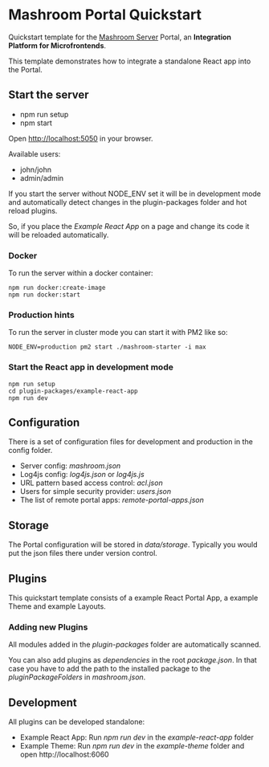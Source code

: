 
# Mashroom Portal Quickstart

Quickstart template for the [Mashroom Server](https://www.mashroom-server.com) Portal, an **Integration Platform for Microfrontends**. 

This template demonstrates how to integrate a standalone React app into the Portal.

## Start the server

* npm run setup
* npm start

Open [http://localhost:5050](http://localhost:5050) in your browser.

Available users:

* john/john
* admin/admin

If you start the server without NODE_ENV set it will be in development mode and automatically detect changes in the 
plugin-packages folder and hot reload plugins. 

So, if you place the *Example React App* on a page and change its code it will be reloaded automatically.

### Docker

To run the server within a docker container:

    npm run docker:create-image
    npm run docker:start
    
### Production hints

To run the server in cluster mode you can start it with PM2 like so:

    NODE_ENV=production pm2 start ./mashroom-starter -i max    

### Start the React app in development mode

    npm run setup
    cd plugin-packages/example-react-app
    npm run dev

## Configuration

There is a set of configuration files for development and production in the config folder.

* Server config: *mashroom.json*
* Log4js config: *log4js.json* or *log4js.js*
* URL pattern based access control: *acl.json*
* Users for simple security provider: *users.json*
* The list of remote portal apps: *remote-portal-apps.json*

## Storage

The Portal configuration will be stored in _data/storage_. Typically you would put the json files there 
under version control.

## Plugins

This quickstart template consists of a example React Portal App, a example Theme and example Layouts.

### Adding new Plugins

All modules added in the *plugin-packages* folder are automatically scanned.

You can also add plugins as *dependencies* in the root *package.json*. 
In that case you have to add the path to the installed package to the *pluginPackageFolders* in *mashroom.json*.

## Development

All plugins can be developed standalone:

* Example React App: Run *npm run dev* in the *example-react-app* folder
* Example Theme: Run *npm run dev* in the *example-theme* folder and open http://localhost:6060
